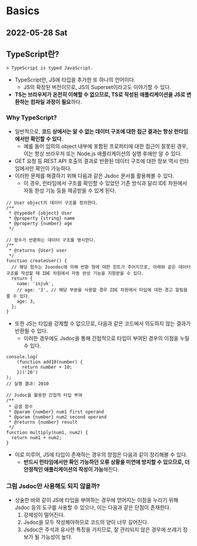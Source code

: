 # Basics
## 2022-05-28 Sat

## TypeScript란?
```
> TypeScript is typed JavaScript. 
```
* TypeScript란, JS에 타입을 추가한 또 하나의 언어이다.
  * JS의 확장된 버전이므로, JS의 Superset이라고도 이야기할 수 있다.
* **TS는 브라우저가 온전히 이해할 수 없으므로, TS로 작성된 애플리케이션을 JS로 변환하는 컴파일 과정이 필요**하다.

### Why TypeScript?
* 일반적으로, **코드 상에서는 알 수 없는 데이터 구조에 대한 접근 결과는 항상 런타임에서만 확인할 수 있다**.
  * 예를 들어 임의의 object 내부에 포함된 프로퍼티에 대한 접근이 잘못된 경우, 이는 항상 브라우저 또는 Node.js 애플리케이션의 실행 후에만 알 수 있다.
* GET 요청 등 REST API 호출의 결과로 반환된 데이터 구조에 대한 정보 역시 런타임에서만 확인이 가능하다.
* 이러한 문제를 해결하기 위해 다음과 같은 Jsdoc 문서를 활용해볼 수 있다.
  * 이 경우, 런타임에서 구조를 확인할 수 있었던 기존 방식과 달리 IDE 차원에서 자동 완성 기능 등을 제공받을 수 있게 된다.
```
// User object의 데이터 구조를 정의한다.
/**
 * @typedef {object} User
 * @property {string} name
 * @property {number} age
 */

// 함수가 반환하는 데이터 구조를 명시한다.
/**
 * @returns {User} user
 */
function createUser() {
  // 해당 함수는 Jsondoc에 의해 반환 형에 대한 힌트가 주어지므로, 아래와 같은 데이터 구조를 작성할 때 IDE 차원에서 자동 완성 기능을 지원받을 수 있다.
  return {
    name: 'injuk',
    // age: '3', // 해당 부분을 사용할 경우 IDE 차원에서 타입에 대한 경고 알림을 줄 수 있다.
    age: 3,
  };
}
```
* 또한 JS는 타입을 강제할 수 없으므로, 다음과 같은 코드에서 의도하지 않는 결과가 반환될 수 있다.
  * 이러한 경우에도 Jsdoc을 통해 간접적으로 타입이 부여된 경우의 이점을 누릴 수 있다.
```
console.log(
    (function add10(number) {
      return number + 10;
    })('20')
);
// 실행 결과: 2010

// Jsdoc을 활용한 간접적 타입 부여
/**
 * 곱셈 함수
 * @param {number} num1 first operand
 * @param {number} num2 second operand
 * @returns {number} result
 */
function multiply(num1, num2) {
  return num1 + num2;
}
```
* 이로 미루어, JS에 타입이 존재하는 경우의 장점은 다음과 같이 정리해볼 수 있다.
  * **반드시 런타임에서만 확인 가능하던 오류 상황을 미연에 방지할 수 있으므로, 더 안정적인 애플리케이션의 작성이 가능**해진다.

### 그럼 Jsdoc만 사용해도 되지 않을까?
* 상술한 바와 같이 JS에 타입을 부여하는 경우에 얻어지는 이점을 누리기 위해 Jsdoc 등의 도구를 사용할 수 있으나, 이는 다음과 같은 단점이 존재한다.
  1. 강제성이 떨어진다.
  2. Jsdoc을 모두 작성해야하므로 코드의 양이 너무 길어진다.
  3. Jsdoc은 주석과 유사한 특징을 가지므로, 잘 관리되지 않은 경우에 쓰레기 정보가 될 가능성이 높다.